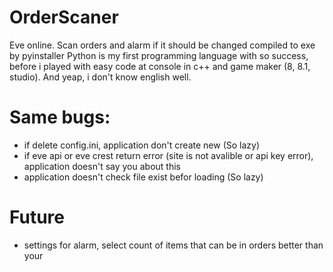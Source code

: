 # OrderScaner
Eve online. Scan orders and alarm if it should be changed
compiled to exe by pyinstaller
Python is my first programming language with so success, before i played with easy code at console in c++ and game maker (8, 8.1, studio). And yeap, i don't know english well.

# Same bugs:
- if delete config.ini, application don't create new (So lazy)
- if eve api or eve crest return error (site is not avalible or api key error), application doesn't say you about this
- application doesn't check file exist befor loading (So lazy)

# Future
- settings for alarm, select count of items that can be in orders better than your
